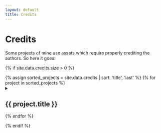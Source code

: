 ```yaml
---
layout: default
title: Credits
---
```


# Credits

Some projects of mine use assets which require properly crediting the authors. So here it goes:

{% if site.data.credits.size > 0 %}
<dl>
{% assign sorted_projects = site.data.credits | sort: 'title', 'last' %}
{% for project in sorted_projects %}
  <details>
  <summary><h2>{{ project.title }}</h2></summary>
  {% assign sorted_entries = project.credits | sort: 'title', 'last' %}

  {% for entry in sorted_entries %}
    {% include dt-entry.html entry=entry %}
  {% endfor %}
  </details>
{% endfor %}
</dl>
{% endif %}
